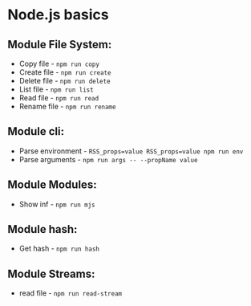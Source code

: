 # Node.js basics

## Module File System:
- Copy file - `npm run copy`
- Create file - `npm run create`
- Delete file - `npm run delete`
- List file - `npm run list`
- Read file - `npm run read`
- Rename file - `npm run rename`

## Module cli:
- Parse environment - `RSS_props=value RSS_props=value npm run env`
- Parse arguments - `npm run args -- --propName value`

## Module Modules:
- Show inf - `npm run mjs`

## Module hash: 
- Get hash - `npm run hash`

## Module Streams:
- read file - `npm run read-stream`
